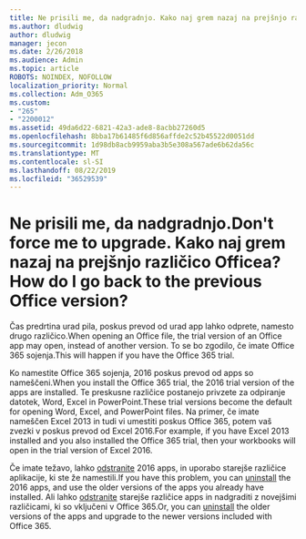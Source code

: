 ```yaml
---
title: Ne prisili me, da nadgradnjo. Kako naj grem nazaj na prejšnjo različico Officea?
ms.author: dludwig
author: dludwig
manager: jecon
ms.date: 2/26/2018
ms.audience: Admin
ms.topic: article
ROBOTS: NOINDEX, NOFOLLOW
localization_priority: Normal
ms.collection: Adm_O365
ms.custom:
- "265"
- "2200012"
ms.assetid: 49da6d22-6821-42a3-ade8-8acbb27260d5
ms.openlocfilehash: 8bba17b61485f6d856affde2c52b45522d0051dd
ms.sourcegitcommit: 1d98db8acb9959aba3b5e308a567ade6b62da56c
ms.translationtype: MT
ms.contentlocale: sl-SI
ms.lasthandoff: 08/22/2019
ms.locfileid: "36529539"
---
```

# <a name="dont-force-me-to-upgrade-how-do-i-go-back-to-the-previous-office-version"></a><span data-ttu-id="99ef1-103">Ne prisili me, da nadgradnjo.</span><span class="sxs-lookup"><span data-stu-id="99ef1-103">Don't force me to upgrade.</span></span> <span data-ttu-id="99ef1-104">Kako naj grem nazaj na prejšnjo različico Officea?</span><span class="sxs-lookup"><span data-stu-id="99ef1-104">How do I go back to the previous Office version?</span></span>

<span data-ttu-id="99ef1-105">Čas predrtina urad pila, poskus prevod od urad app lahko odprete, namesto drugo različico.</span><span class="sxs-lookup"><span data-stu-id="99ef1-105">When opening an Office file, the trial version of an Office app may open, instead of another version.</span></span> <span data-ttu-id="99ef1-106">To se bo zgodilo, če imate Office 365 sojenja.</span><span class="sxs-lookup"><span data-stu-id="99ef1-106">This will happen if you have the Office 365 trial.</span></span>
  
<span data-ttu-id="99ef1-107">Ko namestite Office 365 sojenja, 2016 poskus prevod od apps so nameščeni.</span><span class="sxs-lookup"><span data-stu-id="99ef1-107">When you install the Office 365 trial, the 2016 trial version of the apps are installed.</span></span> <span data-ttu-id="99ef1-108">Te preskusne različice postanejo privzete za odpiranje datotek, Word, Excel in PowerPoint.</span><span class="sxs-lookup"><span data-stu-id="99ef1-108">These trial versions become the default for opening Word, Excel, and PowerPoint files.</span></span> <span data-ttu-id="99ef1-109">Na primer, če imate nameščen Excel 2013 in tudi vi umestiti poskus Office 365, potem vaš zvezki v poskus prevod od Excel 2016.</span><span class="sxs-lookup"><span data-stu-id="99ef1-109">For example, if you have Excel 2013 installed and you also installed the Office 365 trial, then your workbooks will open in the trial version of Excel 2016.</span></span>
  
<span data-ttu-id="99ef1-110">Če imate težavo, lahko [odstranite](https://support.office.com/article/9dd49b83-264a-477a-8fcc-2fdf5dbf61d8.aspx) 2016 apps, in uporabo starejše različice aplikacije, ki ste že namestili.</span><span class="sxs-lookup"><span data-stu-id="99ef1-110">If you have this problem, you can [uninstall](https://support.office.com/article/9dd49b83-264a-477a-8fcc-2fdf5dbf61d8.aspx) the 2016 apps, and use the older versions of the apps you already have installed.</span></span> <span data-ttu-id="99ef1-111">Ali lahko [odstranite](https://support.office.com/article/9dd49b83-264a-477a-8fcc-2fdf5dbf61d8.aspx) starejše različice apps in nadgraditi z novejšimi različicami, ki so vključeni v Office 365.</span><span class="sxs-lookup"><span data-stu-id="99ef1-111">Or, you can [uninstall](https://support.office.com/article/9dd49b83-264a-477a-8fcc-2fdf5dbf61d8.aspx) the older versions of the apps and upgrade to the newer versions included with Office 365.</span></span>
